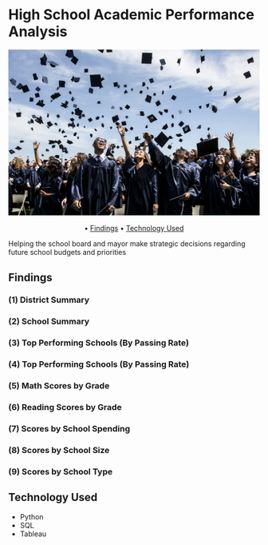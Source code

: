 # High School Academic Performance Analysis

![alt text](https://raw.githubusercontent.com/david880110/High-School-Academic-Performance-Analysis/master/image/hnws_sun0601_CG_Graduation1.jpg)

<p align="center">
  • <a href="#findings">Findings</a>
  • <a href="#technology-Used">Technology Used</a>
</p>

Helping the  school board and mayor make strategic decisions regarding future school budgets and priorities

## Findings 

### (1) District Summary

### (2) School Summary

### (3) Top Performing Schools (By Passing Rate)

### (4) Top Performing Schools (By Passing Rate)

### (5) Math Scores by Grade

### (6) Reading Scores by Grade

### (7) Scores by School Spending

### (8) Scores by School Size

### (9) Scores by School Type

## Technology Used

-   Python
-   SQL
-   Tableau